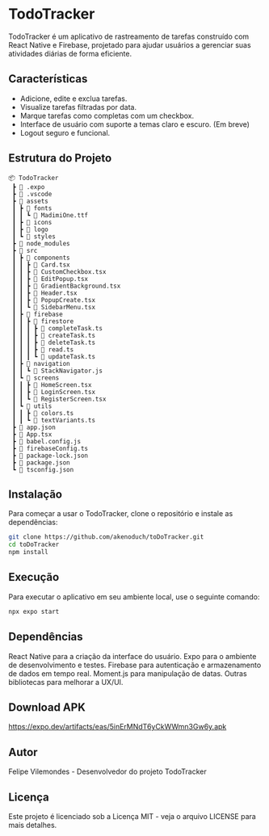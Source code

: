 # TodoTracker

TodoTracker é um aplicativo de rastreamento de tarefas construído com React Native e Firebase, projetado para ajudar usuários a gerenciar suas atividades diárias de forma eficiente.

## Características

- Adicione, edite e exclua tarefas.
- Visualize tarefas filtradas por data.
- Marque tarefas como completas com um checkbox.
- Interface de usuário com suporte a temas claro e escuro. (Em breve)
- Logout seguro e funcional.

## Estrutura do Projeto

```plaintext
📦 TodoTracker
 ┣ 📂 .expo
 ┣ 📂 .vscode
 ┣ 📂 assets
 ┃ ┣ 📂 fonts
 ┃ ┃ ┗ 📜 MadimiOne.ttf
 ┃ ┣ 📂 icons
 ┃ ┣ 📂 logo
 ┃ ┗ 📂 styles
 ┣ 📂 node_modules
 ┣ 📂 src
 ┃ ┣ 📂 components
 ┃ ┃ ┣ 📜 Card.tsx
 ┃ ┃ ┣ 📜 CustomCheckbox.tsx
 ┃ ┃ ┣ 📜 EditPopup.tsx
 ┃ ┃ ┣ 📜 GradientBackground.tsx
 ┃ ┃ ┣ 📜 Header.tsx
 ┃ ┃ ┣ 📜 PopupCreate.tsx
 ┃ ┃ ┗ 📜 SidebarMenu.tsx
 ┃ ┣ 📂 firebase
 ┃ ┃ ┣ 📂 firestore
 ┃ ┃ ┃ ┣ 📜 completeTask.ts
 ┃ ┃ ┃ ┣ 📜 createTask.ts
 ┃ ┃ ┃ ┣ 📜 deleteTask.ts
 ┃ ┃ ┃ ┣ 📜 read.ts
 ┃ ┃ ┃ ┗ 📜 updateTask.ts
 ┃ ┣ 📂 navigation
 ┃ ┃ ┗ 📜 StackNavigator.js
 ┃ ┗ 📂 screens
 ┃ ┃ ┣ 📜 HomeScreen.tsx
 ┃ ┃ ┣ 📜 LoginScreen.tsx
 ┃ ┃ ┗ 📜 RegisterScreen.tsx
 ┃ ┗ 📂 utils
 ┃ ┃ ┣ 📜 colors.ts
 ┃ ┃ ┗ 📜 textVariants.ts
 ┣ 📜 app.json
 ┣ 📜 App.tsx
 ┣ 📜 babel.config.js
 ┣ 📜 firebaseConfig.ts
 ┣ 📜 package-lock.json
 ┣ 📜 package.json
 ┗ 📜 tsconfig.json
```

## Instalação
Para começar a usar o TodoTracker, clone o repositório e instale as dependências:

```bash
git clone https://github.com/akenoduch/toDoTracker.git
cd toDoTracker
npm install
```
## Execução
Para executar o aplicativo em seu ambiente local, use o seguinte comando:
```bash
npx expo start
```

## Dependências
React Native para a criação da interface do usuário.
Expo para o ambiente de desenvolvimento e testes.
Firebase para autenticação e armazenamento de dados em tempo real.
Moment.js para manipulação de datas.
Outras bibliotecas para melhorar a UX/UI.

## Download APK
https://expo.dev/artifacts/eas/5inErMNdT6yCkWWmn3Gw6y.apk

## Autor
Felipe Vilemondes - Desenvolvedor do projeto TodoTracker

## Licença
Este projeto é licenciado sob a Licença MIT - veja o arquivo LICENSE para mais detalhes.
